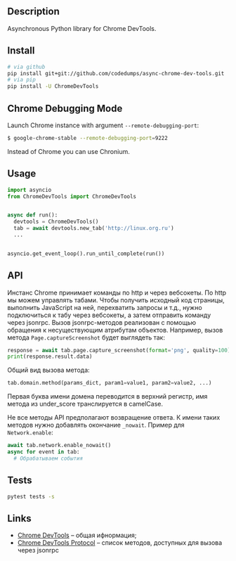 ## Description

Asynchronous Python library for Chrome DevTools.

## Install

```bash
# via github
pip install git+git://github.com/codedumps/async-chrome-dev-tools.git
# via pip
pip install -U ChromeDevTools
```

## Chrome Debugging Mode

Launch Chrome instance with argument `--remote-debugging-port`:

```bash
$ google-chrome-stable --remote-debugging-port=9222
```

Instead of Chrome you can use Chronium.

## Usage

```python
import asyncio
from ChromeDevTools import ChromeDevTools


async def run():
  devtools = ChromeDevTools()
  tab = await devtools.new_tab('http://linux.org.ru')
  ...


asyncio.get_event_loop().run_until_complete(run())
```

## API

Инстанс Chrome принимает команды по http и через вебсокеты. По http мы можем управлять табами. Чтобы получить исходный код страницы, выполнить JavaScript на ней, перехватить запросы и т.д., нужно подключиться к табу через вебсокеты, а затем отправить команду через jsonrpc. Вызов jsonrpc-методов реализован с помощью обращения к несуществующим атрибутам объектов. Например, вызов метода `Page.captureScreenshot` будет выглядеть так:

```python
response = await tab.page.capture_screenshot(format='png', quality=100)
print(response.result.data)
```

Общий вид вызова метода:

```python
tab.domain.method(params_dict, param1=value1, param2=value2, ...)
```

Первая буква имени домена переводится в верхний регистр, имя метода из under_score транслируется в camelCase.

Не все методы API предполагают возвращение ответа. К имени таких методов нужно добавлять окончание `_nowait`. Пример для `Network.enable`:

```python
await tab.network.enable_nowait()
async for event in tab:
  # Обрабатываем события
```

## Tests

```bash
pytest tests -s
```

## Links

* [Chrome DevTools](https://developers.google.com/web/tools/chrome-devtools/) &ndash; общая ифнормация;
* [Chrome DevTools Protocol](https://chromedevtools.github.io/devtools-protocol/) &ndash; список методов, доступных для вызова через jsonrpc
